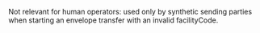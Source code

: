Not relevant for human operators: used only by synthetic sending parties when starting an envelope transfer with an invalid facilityCode.